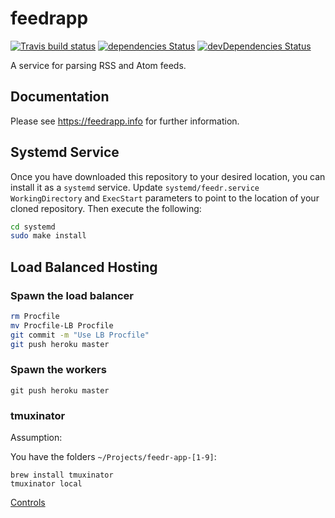 # feedrapp
[![Travis build status](http://img.shields.io/travis/sdepold/feedrapp.svg?style=flat)](https://travis-ci.org/sdepold/feedrapp)
[![dependencies Status](https://david-dm.org/sdepold/feedrapp/status.svg)](https://david-dm.org/sdepold/feedrapp)
[![devDependencies Status](https://david-dm.org/sdepold/feedrapp/dev-status.svg)](https://david-dm.org/sdepold/feedrapp?type=dev)

A service for parsing RSS and Atom feeds.

## Documentation

Please see https://feedrapp.info for further information.

## Systemd Service

Once you have downloaded this repository to your desired location, you can install it as
a `systemd` service. Update `systemd/feedr.service` `WorkingDirectory` and `ExecStart`
parameters to point to the location of your cloned repository. Then execute the following:

```bash
cd systemd
sudo make install
```

## Load Balanced Hosting

### Spawn the load balancer

```bash
rm Procfile
mv Procfile-LB Procfile
git commit -m "Use LB Procfile"
git push heroku master
```

### Spawn the workers

```
git push heroku master
```

### tmuxinator

Assumption:

You have the folders `~/Projects/feedr-app-[1-9]`:

```
brew install tmuxinator
tmuxinator local
```

[Controls](https://tmuxcheatsheet.com/)